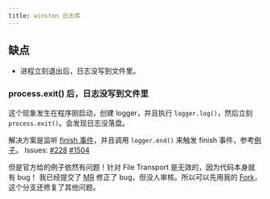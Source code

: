 ```yaml
---
title: winston 日志库
---
```



## 缺点

- 进程立刻退出后，日志没写到文件里。

### process.exit() 后，日志没写到文件里

这个现象发生在程序刚启动，创建 logger，并且执行 `logger.log()`，然后立刻 `process.exit()`。会发现日志没落盘。

解决方案是监听 [finish 事件](https://github.com/winstonjs/winston#awaiting-logs-to-be-written-in-winston)，并且调用 `logger.end()` 来触发 finish 事件，参考[例子](https://github.com/winstonjs/winston/blob/master/examples/finish-event.js)。
Issues: [#228](https://github.com/winstonjs/winston/issues/228) [#1504](https://github.com/winstonjs/winston/issues/1504)

但是官方给的例子依然有问题！针对 File Transport 是无效的，因为代码本身就有 bug！
我已经提交了 [MR](https://github.com/winstonjs/winston/pull/1868) 修正了 bug，但没人审核。所以可以先用我的 [Fork](https://github.com/adoyle-h/winston/tree/adoyle)，这个分支还修复了其他问题。
